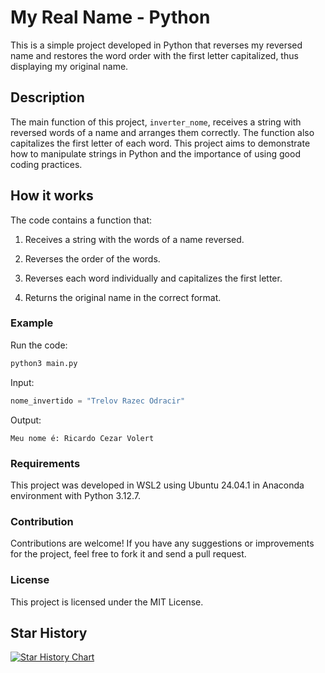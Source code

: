 # My Real Name - Python

This is a simple project developed in Python that reverses my reversed name and restores the word order with the first letter capitalized, thus displaying my original name.

## Description

The main function of this project, `inverter_nome`, receives a string with reversed words of a name and arranges them correctly. The function also capitalizes the first letter of each word. This project aims to demonstrate how to manipulate strings in Python and the importance of using good coding practices.

## How it works

The code contains a function that:

1. Receives a string with the words of a name reversed.

2. Reverses the order of the words.

3. Reverses each word individually and capitalizes the first letter.

4. Returns the original name in the correct format.

### Example

Run the code:

```bash
python3 main.py
```

Input:
```python
nome_invertido = "Trelov Razec Odracir"
```
Output:
```text
Meu nome é: Ricardo Cezar Volert
```

### Requirements

This project was developed in WSL2 using Ubuntu 24.04.1 in Anaconda environment with Python 3.12.7.

### Contribution

Contributions are welcome! If you have any suggestions or improvements for the project, feel free to fork it and send a pull request.

### License

This project is licensed under the MIT License.

## Star History

<a href="https://star-history.com/#trelovodracir/my_real_name&Timeline">
 <picture>
   <source media="(prefers-color-scheme: dark)" srcset="https://api.star-history.com/svg?repos=trelovodracir/my_real_name&type=Timeline&theme=dark" />
   <source media="(prefers-color-scheme: light)" srcset="https://api.star-history.com/svg?repos=trelovodracir/my_real_name&type=Timeline" />
   <img alt="Star History Chart" src="https://api.star-history.com/svg?repos=trelovodracir/my_real_name&type=Timeline" />
 </picture>
</a>
